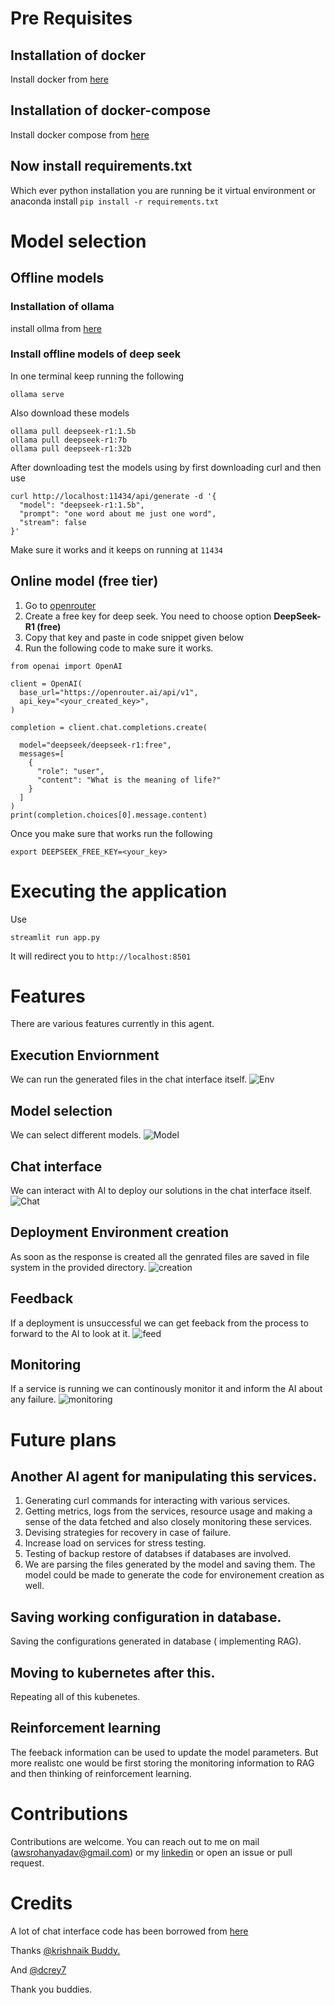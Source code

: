 

# Pre Requisites
## Installation of docker 

Install docker from [here](https://docs.docker.com/engine/install/)

## Installation of docker-compose

Install docker compose from [here](https://docs.docker.com/compose/install/)


## Now install requirements.txt 

Which ever python  installation you are running be it virtual environment or anaconda 
install `pip install -r requirements.txt`

# Model selection 
## Offline models
### Installation of ollama 

install ollma from [here](https://ollama.com/download)

### Install offline models of deep seek
In one terminal keep running the following
```
ollama serve 
```

Also download these models
```
ollama pull deepseek-r1:1.5b 
ollama pull deepseek-r1:7b
ollama pull deepseek-r1:32b
```

After downloading test the models using
by first downloading curl and then use

```
curl http://localhost:11434/api/generate -d '{
  "model": "deepseek-r1:1.5b",
  "prompt": "one word about me just one word",
  "stream": false
}'
```

Make sure it works and it keeps on running at `11434`

## Online model (free tier)

1. Go to [openrouter](https://openrouter.ai/)
2. Create a free key for deep seek. You need to choose option **DeepSeek-R1 (free)**
3. Copy that key and paste in code snippet given below
4. Run the following code to make sure it works. 

```
from openai import OpenAI

client = OpenAI(
  base_url="https://openrouter.ai/api/v1",
  api_key="<your_created_key>",
)

completion = client.chat.completions.create(
 
  model="deepseek/deepseek-r1:free",
  messages=[
    {
      "role": "user",
      "content": "What is the meaning of life?"
    }
  ]
)
print(completion.choices[0].message.content)
```
Once you make sure that works 
run the following 

```
export DEEPSEEK_FREE_KEY=<your_key>
```


# Executing the application 
Use

```
streamlit run app.py
```

It will redirect you to `http://localhost:8501`

# Features
There are various features currently in this agent.
## Execution Enviornment
We can run the generated files in the chat interface itself.
![Env](./images/execution_env.png)

## Model selection
We can select different models. 
![Model](./images/model_selection.png)

## Chat interface
We can interact with AI to deploy our solutions in the chat interface itself.
![Chat](./images/chat_interface.png)

## Deployment Environment creation
As soon as the response is created all the genrated files are saved in file system in the provided 
directory.
![creation](./images/execution_env.png)

## Feedback
If a deployment is unsuccessful we can get feeback from the process to forward to the AI to look 
at it.
![feed](./images/feedback.png)

## Monitoring
If a service is running we can continously monitor it and inform the AI about any failure. 
![monitoring](./images/monitoring.png)

# Future plans



## Another AI agent for manipulating this services.
1. Generating curl commands for interacting with various services.
2. Getting metrics, logs from the services, resource usage and making a sense of the data fetched and also closely monitoring 
these services. 
3. Devising strategies for recovery in case of failure. 
4. Increase load on services for stress testing. 
5. Testing of backup restore of databses if databases are involved.
6. We are parsing the files generated by the model and saving them. The model could be made to generate the code for
environement creation as well.

## Saving working configuration in database.
Saving the configurations generated in database ( implementing RAG). 

## Moving to kubernetes after this. 
Repeating all of this kubenetes. 

## Reinforcement learning
The feeback information can be used to update the model parameters. 
But more realistc one would be first storing the monitoring information to RAG 
and then thinking of reinforcement learning. 


# Contributions

Contributions are welcome. You can reach out to me on mail (awsrohanyadav@gmail.com) or my [linkedin](https://www.linkedin.com/in/deepanshu-yadav-8b324092/) or open an issue or pull request. 

# Credits

A lot of chat interface code has been borrowed from [here](https://github.com/krishnaik06/Gen-AI-With-Deep-Seek-R1)

Thanks [@krishnaik Buddy.](https://github.com/krishnaik06)

And [@dcrey7](https://github.com/dcrey7)

Thank you buddies.

